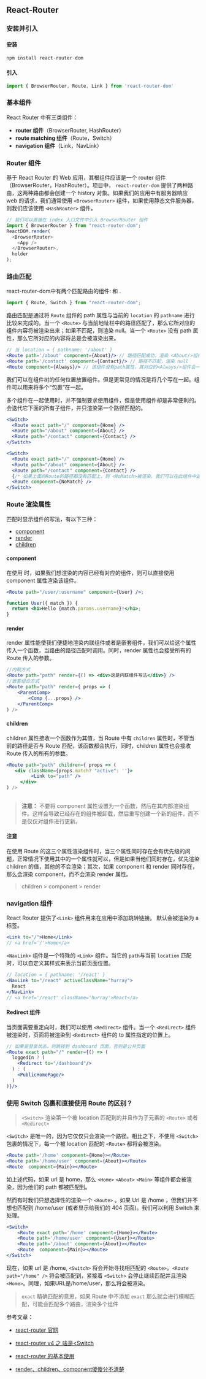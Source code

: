 ## React-Router



### 安装并引入

#### 安装

```js
npm install react-router-dom
```

#### 引入

```js
import { BrowserRouter, Route, Link } from 'react-router-dom'
```

### 基本组件

React Router 中有三类组件：

* **router 组件**（BrowserRouter, HashRouter）
* **route matching 组件**（Route，Switch）
* **navigation 组件**（Link，NavLink）

### Router 组件

基于 React Router 的 Web 应用，其根组件应该是一个 router 组件（BrowserRouter，HashRouter）。项目中， `react-router-dom` 提供了两种路由，这两种路由都会创建一个 history 对象。如果我们的应用中有服务器响应 web 的请求，我们通常使用 `<BrowserRouter>` 组件，如果使用静态文件服务器，则我们应该使用 `<HashRouter>` 组件。

```js
// 我们可以直接在 index 入口文件中引入 BrowserRouter 组件
import { BrowserRouter } from "react-router-dom";
ReactDOM.render(
  <BrowserRouter>
    <App />
  </BrowserRouter>,
  holder
);
```

### 路由匹配

react-router-dom中有两个匹配路由的组件:<Route> 和 <Switch>.

```jsx
import { Route, Switch } from "react-router-dom";
```

路由匹配是通过将 `Route` 组件的 path 属性与当前的 `location` 的 `pathname` 进行比较来完成的。当一个 `<Route>` 与当前地址栏中的路径匹配了，那么它所对应的组件内容将被渲染出来；如果不匹配，则渲染 null。当一个 `<Route>` 没有 path 属性，那么它所对应的内容将总是会被渲染出来。

```jsx
// 当 location = { pathname: '/about' }
<Route path='/about' component={About}/> // 路径匹配成功，渲染 <About/>组件
<Route path='/contact' component={Contact}/> // 路径不匹配，渲染 null
<Route component={Always}/> // 该组件没有path属性，其对应的<Always/>组件会一直渲染
```

我们可以在组件树的任何位置放置<Route>组件。但是更常见的情况是将几个<Route>写在一起。<Switch>组件可以用来将多个<Route>“包裹”在一起。

多个组件在一起使用时，并不强制要求使用<Switch>组件，但是使用<Switch>组件却是非常便利的。<Switch>会迭代它下面的所有<Route>子组件，并只渲染第一个路径匹配的<Route>。

```jsx
<Switch>
  <Route exact path="/" component={Home} />
  <Route path="/about" component={About} />
  <Route path="/contact" component={Contact} />
</Switch>

<Switch>
  <Route exact path="/" component={Home} />
  <Route path="/about" component={About} />
  <Route path="/contact" component={Contact} />
  {/* 如果上面的Route的路径都没有匹配上，则 <NoMatch>被渲染，我们可以在此组件中返回404 */}
  <Route component={NoMatch} />
</Switch>

```

### Route 渲染属性

<Route> 匹配时显示组件的写法，有以下三种：

* [component](https://reacttraining.com/react-router/web/api/Route/component)
* [render](https://reacttraining.com/react-router/web/api/Route/render-func)
* [children](https://reacttraining.com/react-router/web/api/Route/children-func)

#### component

在使用 <Route> 时，如果我们想渲染的内容已经有对应的组件，则可以直接使用 component 属性渲染该组件。

```jsx
<Route path="/user/:username" component={User} />;

function User({ match }) {
  return <h1>Hello {match.params.username}!</h1>;
}
```

#### render

render 属性能使我们便捷地渲染内联组件或者是嵌套组件，我们可以给这个属性传入一个函数，当路由的路径匹配时调用。同时，render 属性也会接受所有的 Route  传入的参数。

```jsx
//内联方式
<Route path="path" render={() => <div>这是内联组件写法</div>} />
//嵌套组合方式
<Route path="path" render={ props => (
    <ParentComp>
        <Comp {...props} />
    </ParentComp>
) />
```

#### children

children 属性接收一个函数作为其值，当 Route 中有 `children` 属性时，不管当前的路径是否与 Route 匹配，该函数都会执行，同时，children 属性也会接收 Route 传入的所有的参数。

```jsx
<Route path="path" children={ props => (
   <div className={props.match? "active": ''}>
         <Link to="path" />
     </div>
) />
	

```

>**注意：** 不要将 component 属性设置为一个函数，然后在其内部渲染组件。这样会导致已经存在的组件被卸载，然后重写创建一个新的组件，而不是仅仅对组件进行更新。

#### 注意

在使用 Route 的这三个属性渲染组件时，当三个属性同时存在会有优先级的问题，正常情况下使用其中的一个属性就可以，但是如果当他们同时存在，优先渲染 children 的值，其他的不会渲染；其次，如果 component 和 render 同时存在，那么会渲染 component，而不会渲染 render 属性。

> children > component > render

### navigation 组件

React Router 提供了`<Link>` 组件用来在应用中添加跳转链接。<Link> 默认会被渲染为 a 标签。

```jsx
<Link to="/">Home</Link>
// <a href='/'>Home</a>
```

`<NavLink>` 组件是一个特殊的 `<Link>` 组件。当它的 `path`与当前 `location` 匹配时，可以自定义其样式来表示当前页面位置。

```jsx
// location = { pathname: '/react' }
<NavLink to="/react" activeClassName="hurray">
  React
</NavLink>
// <a href='/react' className='hurray'>React</a>
```

#### Redirect 组件

当页面需要重定向时，我们可以使用 `<Redirect>` 组件。当一个 `<Redirect>` 组件被渲染时，页面将被渲染到 `<Redirect>` 组件的 to 属性指定的位置上。 

```jsx
// 如果是登录状态，则跳转到 dashboard 页面，否则是公共页面
<Route exact path="/" render={() => (
  loggedIn ? (
    <Redirect to="/dashboard"/>
  ) : (
    <PublicHomePage/>
  )
)}/>
```



### 使用 Switch 包裹和直接使用 Route 的区别？

> `<Switch>` 渲染第一个被 location 匹配到的并且作为子元素的 `<Route>` 或者 `<Redirect>`

`<Switch>`  是唯一的，因为它仅仅只会渲染一个路径。相比之下，不使用 ` <Switch> ` 包裹的情况下，每一个被 location 匹配的 `<Route>` 都将会被渲染。

```jsx
<Route path='/home' component={Home}></Route>
<Route path='/home/user' component={About}></Route>
<Route  component={Main}></Route>
```

如上述代码，如果 url 是 home，那么 `<Home>` `<About>` `<Main>` 等组件都会被渲染，因为他们的 path 都被匹配到。

然而有时我们只想选择性的渲染一个 `<Route>` 。如果 Url 是 /home ，但我们并不想也匹配到 /home/user (或者显示给我们的 404 页面)。我们可以利用 Switch 来处理。

```jsx
<Switch>
    <Route exact path='/home' component={Home}></Route>
    <Route path='/home/user' component={User}></Route>
    <Route path='/about' component={About}></Route>
    <Route  component={Main}></Route>
</Switch>
```

现在，如果 url 是 /home, `<Switch>` 将会开始寻找相匹配的 `<Route>`。`<Route path="/home" />` 将会被匹配到，紧接着 `<Switch>` 会停止继续匹配并且渲染 `<Home>`。同理，如果URL是/home/user，那么<User>将会被渲染。

> `exact` 精确匹配的意思，如果 Route 中不添加 `exact` 那么就会进行模糊匹配，可能会匹配多个路由，渲染多个组件

参考文章： 

* [react-router 官网](https://reactrouter.com/)

* [react-router v4 之 啥是<Switch](https://www.jianshu.com/p/ed5e56994f13)
* [react-router 的基本使用](https://juejin.cn/post/6844903709579673607)
* [render、children、component傻傻分不清楚](https://juejin.cn/post/6844903890370953229)

